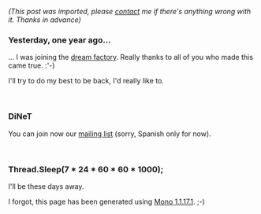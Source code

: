 *(This post was imported, please [contact](#/contact) me if there's anything wrong with it. Thanks in advance)*

<div class="entry-body">
<h3>Yesterday, one year ago...</h3>
<p>
	... I was joining the <a href="http://www.microsoft.com/">dream factory</a>. Really thanks to all of you who made this came true. :'-)
</p>
<p>
	I'll try to do my best to be back, I'd really like to.
</p>
<br />
<h3>DiNeT</h3>
<p>
	You can join now our <a href="http://listas.us.es/mailman/listinfo/dinet">mailing list</a> (sorry, Spanish only for now).
</p>
<br />
<h3>Thread.Sleep(7 * 24 * 60 * 60 * 1000);</h3>
<p>
	I'll be these days away.
</p>
<p>
	I forgot, this page has been generated using <a href="http://www.mono-project.com/Downloads">Mono 1.1.17.1</a>. ;-)
</p>
</div>
